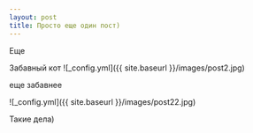 ```yaml
---
layout: post
title: Просто еще один пост)
---
```

Еще 

Забавный кот
![_config.yml]({{ site.baseurl }}/images/post2.jpg)


еще забавнее

![_config.yml]({{ site.baseurl }}/images/post22.jpg)

Такие дела)
